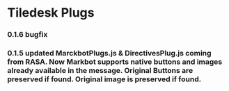 # Tiledesk Plugs

### 0.1.6 bugfix

### 0.1.5 updated MarckbotPlugs.js & DirectivesPlug.js coming from RASA. Now Markbot supports native buttons and images already available in the message. Original Buttons are preserved if found. Original image is preserved if found.